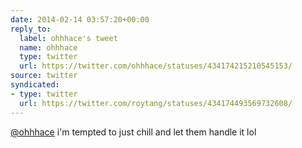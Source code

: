 ```yaml
---
date: 2014-02-14 03:57:20+00:00
reply_to:
  label: ohhhace's tweet
  name: ohhhace
  type: twitter
  url: https://twitter.com/ohhhace/statuses/434174215210545153/
source: twitter
syndicated:
- type: twitter
  url: https://twitter.com/roytang/statuses/434174493569732608/
---
```


[@ohhhace](https://twitter.com/ohhhace/) i'm tempted to just chill and let them handle it lol